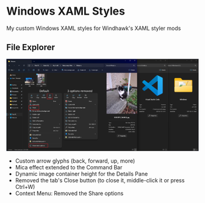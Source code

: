 # Windows XAML Styles
My custom Windows XAML styles for Windhawk's XAML styler mods

## File Explorer
![File Explorer](https://github.com/AromaKitsune/Windows-XAML-Styles/blob/main/2025-06-16_18-35-40.png)

* Custom arrow glyphs (back, forward, up, more)
* Mica effect extended to the Command Bar
* Dynamic image container height for the Details Pane
* Removed the tab's Close button (to close it, middle-click it or press Ctrl+W)
* Context Menu: Removed the Share options
